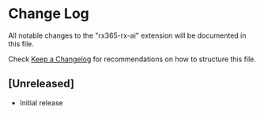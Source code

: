 # Change Log

All notable changes to the "rx365-rx-ai" extension will be documented in this file.

Check [Keep a Changelog](http://keepachangelog.com/) for recommendations on how to structure this file.

## [Unreleased]

- Initial release